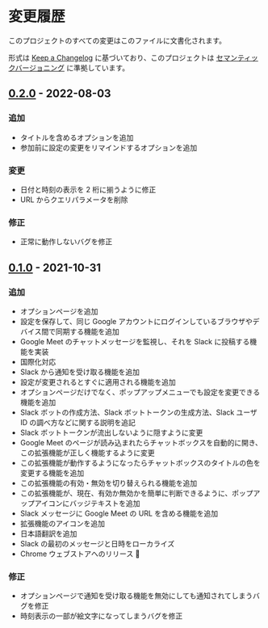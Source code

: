 # 変更履歴
このプロジェクトのすべての変更はこのファイルに文書化されます。

形式は [Keep a Changelog](https://keepachangelog.com/ja/1.0.0/) に基づいており、このプロジェクトは [セマンティックバージョニング](https://semver.org/lang/ja/) に準拠しています。



## [0.2.0] - 2022-08-03
### 追加
* タイトルを含めるオプションを追加
* 参加前に設定の変更をリマインドするオプションを追加

### 変更
* 日付と時刻の表示を 2 桁に揃うように修正
* URL からクエリパラメータを削除

### 修正
* 正常に動作しないバグを修正



## [0.1.0] - 2021-10-31
### 追加
* オプションページを追加
* 設定を保存して、同じ Google アカウントにログインしているブラウザやデバイス間で同期する機能を追加
* Google Meet のチャットメッセージを監視し、それを Slack に投稿する機能を実装
* 国際化対応
* Slack から通知を受け取る機能を追加
* 設定が変更されるとすぐに適用される機能を追加
* オプションページだけでなく、ポップアップメニューでも設定を変更できる機能を追加
* Slack ボットの作成方法、Slack ボットトークンの生成方法、Slack ユーザ ID の調べ方などに関する説明を追記
* Slack ボットトークンが流出しないように隠すように変更
* Google Meet のページが読み込まれたらチャットボックスを自動的に開き、この拡張機能が正しく機能するように変更
* この拡張機能が動作するようになったらチャットボックスのタイトルの色を変更する機能を追加
* この拡張機能の有効・無効を切り替えられる機能を追加
* この拡張機能が、現在、有効か無効かを簡単に判断できるように、ポップアップアイコンにバッジテキストを追加
* Slack メッセージに Google Meet の URL を含める機能を追加
* 拡張機能のアイコンを追加
* 日本語翻訳を追加
* Slack の最初のメッセージと日時をローカライズ
* Chrome ウェブストアへのリリース 🎉

### 修正
* オプションページで通知を受け取る機能を無効にしても通知されてしまうバグを修正
* 時刻表示の一部が絵文字になってしまうバグを修正



[0.2.0]: https://github.com/noraworld/cuckoo/releases/tag/v0.2.0
[0.1.0]: https://github.com/noraworld/cuckoo/releases/tag/v0.1.0
